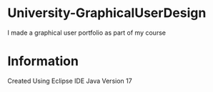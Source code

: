 # University-GraphicalUserDesign
I made a graphical user portfolio as part of my course 


# Information
Created Using Eclipse IDE
Java Version 17
